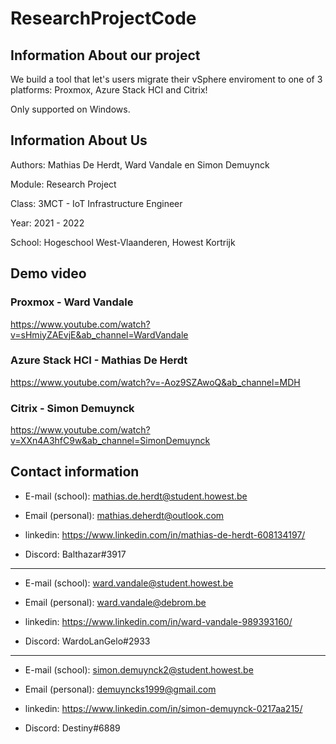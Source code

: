 # ResearchProjectCode

## Information About our project
We build a tool that let's users migrate their vSphere enviroment to one of 3 platforms: Proxmox, Azure Stack HCI and Citrix!

Only supported on Windows.

## Information About Us
Authors: Mathias De Herdt, Ward Vandale en Simon Demuynck

Module: Research Project

Class: 3MCT - IoT Infrastructure Engineer

Year: 2021 - 2022

School: Hogeschool West-Vlaanderen, Howest Kortrijk

## Demo video
### Proxmox - Ward Vandale
https://www.youtube.com/watch?v=sHmiyZAEvjE&ab_channel=WardVandale

### Azure Stack HCI - Mathias De Herdt
https://www.youtube.com/watch?v=-Aoz9SZAwoQ&ab_channel=MDH

### Citrix - Simon Demuynck
https://www.youtube.com/watch?v=XXn4A3hfC9w&ab_channel=SimonDemuynck

## Contact information
- E-mail (school): mathias.de.herdt@student.howest.be

- Email (personal): mathias.deherdt@outlook.com

- linkedin: https://www.linkedin.com/in/mathias-de-herdt-608134197/

- Discord: Balthazar#3917
-----

- E-mail (school): ward.vandale@student.howest.be

- Email (personal): ward.vandale@debrom.be

- linkedin: https://www.linkedin.com/in/ward-vandale-989393160/

- Discord: WardoLanGelo#2933

-----

- E-mail (school): simon.demuynck2@student.howest.be

- Email (personal): demuyncks1999@gmail.com

- linkedin: https://www.linkedin.com/in/simon-demuynck-0217aa215/

- Discord: Destiny#6889
